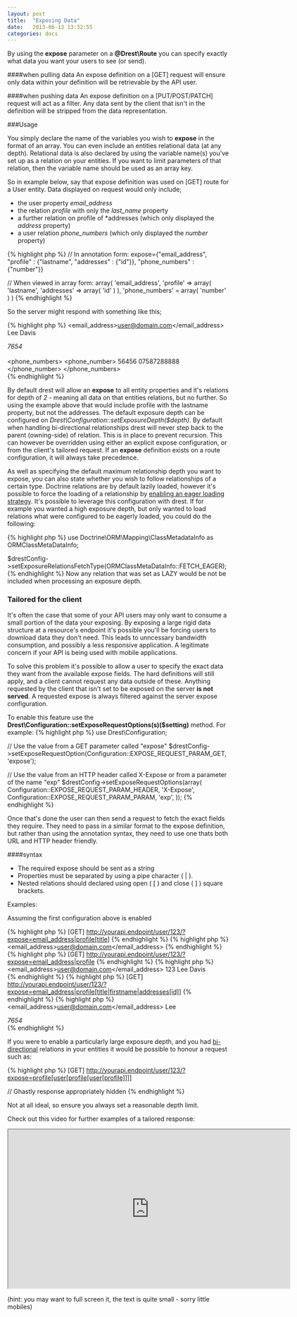 ```yaml
---
layout: post
title:  "Exposing Data"
date:   2013-06-13 13:32:55
categories: docs
---
```


By using the **expose** parameter on a **@Drest\Route** you can specify exactly what data you want your users to see (or send).


####when pulling data
An expose definition on a \[GET\] request will ensure only data within your definition will be retrievable by the API user.

####when pushing data
An expose definition on a \[PUT/POST/PATCH\] request will act as a filter. Any data sent by the client that isn't in the definition will be stripped from the data representation.

###Usage

You simply declare the name of the variables you wish to **expose** in the format of an array. You can even include an entities relational data (at any depth). 
Relational data is also declared by using the variable name(s) you've set up as a relation on your entities. If you want to limit parameters of that relation, then the variable name should be used as an array key.

So in example below, say that expose definition was used on \[GET\] route for a User entity. 
Data displayed on request would only include;
- the user property *email_address*
- the relation *profile* with only the *last_name* property
- a further relation on profile of *addresses (which only displayed the *address* property)
- a user relation *phone_numbers* (which only displayed the *number* property)   

{% highlight php %}
// In annotation form:
expose={"email_address", "profile" : {"lastname", "addresses" : {"id"}}, "phone_numbers" : {"number"}}

// When viewed in array form:
array(
    'email_address',
    'profile' => array(
        'lastname',
        'addresses' => array(
            'id'
        )
    ),
    'phone_numbers' = array(
        'number'
    )
)
{% endhighlight %}

So the server might respond with something like this;

{% highlight php %}
<user>
    <email_address>user@domain.com</email_address>
    <profile>
        <firstname>Lee</firstname>
        <lastname>Davis</lastname>
        <addresses>
            <address>
                <id>7654</id>
            </address>
        </addresses>        
    </profile>
    <phone_numbers>
        <phone_number>
            <id>56456</id>
            <number>07587288888</number>
        </phone_number>
    </phone_numbers>
</user>  
{% endhighlight %}

By default drest will allow an **expose** to all entity properties and it's relations for depth of *2* - meaning all data on that entities relations, but no further.
So using the example above that would include profile with the lastname property, but not the addresses. The default exposure depth can be configured on *Drest\Configuration::setExposureDepth($depth)*.
By default when handling bi-directional relationships drest will never step back to the parent (owning-side) of relation. This is in place to prevent recursion. This can however be overridden using either an explicit expose configuration, or from the client's tailored request.
If an **expose** definition exists on a route configuration, it will always take precedence.

As well as specifying the default maximum relationship depth you want to expose, you can also state whether you wish to follow relationships of a certain type.
Doctrine relations are by default lazily loaded, however it's possible to force the loading of a relationship by [enabling an eager loading strategy](https://doctrine-orm.readthedocs.org/en/latest/reference/working-with-objects.html?highlight=eager#by-eager-loading). 
It's possible to leverage this configuration with drest. If for example you wanted a high exposure depth, but only wanted to load relations what were configured to be eagerly loaded, you could do the following:

{% highlight php %}
use Doctrine\ORM\Mapping\ClassMetadataInfo as ORMClassMetaDataInfo;

$drestConfig->setExposureRelationsFetchType(ORMClassMetaDataInfo::FETCH_EAGER);
{% endhighlight %}
Now any relation that was set as LAZY would be not be included when processing an exposure depth.

### Tailored for the client

It's often the case that some of your API users may only want to consume a small portion of the data your exposing. 
By exposing a large rigid data structure at a resource's endpoint it's possible you'll be forcing users to download data they don't need. 
This leads to unncessary bandwidth consumption, and possibly a less responsive application. A legitimate concern if your API is being used with mobile applications. 

To solve this problem it's possible to allow a user to specify the exact data they want from the available expose fields. 
The hard definitions will still apply, and a client cannot request any data outside of these. Anything requested by the client that isn't set to be exposed on the server **is not served**. A requested expose is always filtered against the server expose configuration.

To enable this feature use the **Drest\Configuration::setExposeRequestOptions(s)($setting)** method. For example:
{% highlight php %}
use Drest\Configuration;

// Use the value from a GET parameter called "expose"
$drestConfig->setExposeRequestOption(Configuration::EXPOSE_REQUEST_PARAM_GET, 'expose'); 

// Use the value from an HTTP header called X-Expose or from a parameter of the name "exp" 
$drestConfig->setExposeRequestOptions(array(
    Configuration::EXPOSE_REQUEST_PARAM_HEADER, 'X-Expose', 
    Configuration::EXPOSE_REQUEST_PARAM_PARAM, 'exp', 
)); 
{% endhighlight %}

Once that's done the user can then send a request to fetch the exact fields they require. 
They need to pass in a similar format to the expose definition, but rather than using the annotation syntax, they need to use one thats both URL and HTTP header friendly. 

####syntax

- The required expose should be sent as a string
- Properties must be separated by using a pipe character ( | ).
- Nested relations should declared using open ( \[ ) and close ( \] ) square brackets.

Examples:


Assuming the first configuration above is enabled 

{% highlight php %}
[GET] http://yourapi.endpoint/user/123/?expose=email_address|profile[title]
{% endhighlight %}
{% highlight php %}
<user>
    <email_address>user@domain.com</email_address>
    <profile>
        <title>Mr</title>
    </profile>
</user>
{% endhighlight %}
{% highlight php %}
[GET] http://yourapi.endpoint/user/123/?expose=email_address|profile
{% endhighlight %}
{% highlight php %}
<user>
    <email_address>user@domain.com</email_address>
    <profile>
        <id>123</id>
        <title>Mr</title>
        <firstname>Lee</firstname>
        <lastname>Davis</lastname>
    </profile>
</user>  
{% endhighlight %}
{% highlight php %}
[GET] http://yourapi.endpoint/user/123/?expose=email_address|profile[title|firstname|addresses[id]]
{% endhighlight %}
{% highlight php %}
<user>
    <email_address>user@domain.com</email_address>
    <profile>
        <title>Mr</title>
        <firstname>Lee</firstname>
        <addresses>
            <address>
                <id>7654</id>
            </address>
        </addresses>
    </profile>
</user>
{% endhighlight %}

If you were to enable a particularly large exposure depth, and you had [bi-directional](http://docs.doctrine-project.org/en/2.0.x/reference/association-mapping.html) relations in your entities it would be possible to honour a request such as:

{% highlight php %}
[GET] http://yourapi.endpoint/user/123/?expose=profile[user[profile[user[profile]]]]

// Ghastly response appropriately hidden
{% endhighlight %}

Not at all ideal, so ensure you always set a reasonable depth limit.

Check out this video for further examples of a tailored response:


<iframe width="640" height="360" src="http://www.youtube.com/embed/Ub4skw-xA2Q?vq=hd720"> </iframe>

(hint: you may want to full screen it, the text is quite small - sorry little mobiles)
